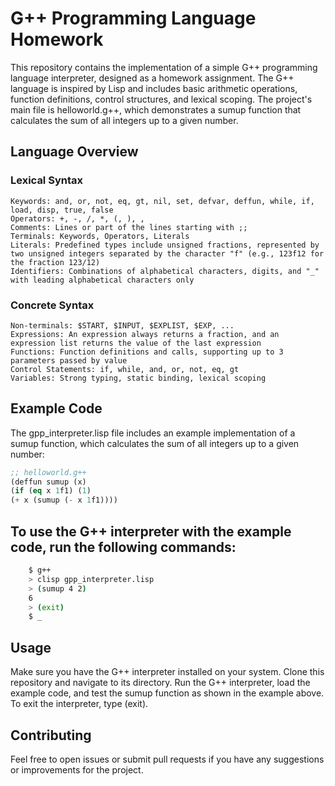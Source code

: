# G++ Programming Language Homework

This repository contains the implementation of a simple G++ programming language interpreter, designed as a homework assignment. The G++ language is inspired by Lisp and includes basic arithmetic operations, function definitions, control structures, and lexical scoping. The project's main file is helloworld.g++, which demonstrates a sumup function that calculates the sum of all integers up to a given number.
## Language Overview
### Lexical Syntax

    Keywords: and, or, not, eq, gt, nil, set, defvar, deffun, while, if, load, disp, true, false
    Operators: +, -, /, *, (, ), ,
    Comments: Lines or part of the lines starting with ;;
    Terminals: Keywords, Operators, Literals
    Literals: Predefined types include unsigned fractions, represented by two unsigned integers separated by the character "f" (e.g., 123f12 for the fraction 123/12)
    Identifiers: Combinations of alphabetical characters, digits, and "_" with leading alphabetical characters only

### Concrete Syntax

    Non-terminals: $START, $INPUT, $EXPLIST, $EXP, ...
    Expressions: An expression always returns a fraction, and an expression list returns the value of the last expression
    Functions: Function definitions and calls, supporting up to 3 parameters passed by value
    Control Statements: if, while, and, or, not, eq, gt
    Variables: Strong typing, static binding, lexical scoping

## Example Code

The gpp_interpreter.lisp file includes an example implementation of a sumup function, which calculates the sum of all integers up to a given number:

``` lisp
;; helloworld.g++
(deffun sumup (x) 
(if (eq x 1f1) (1) 
(+ x (sumup (- x 1f1)))) 
```


## To use the G++ interpreter with the example code, run the following commands:
```sh
    $ g++
    > clisp gpp_interpreter.lisp
    > (sumup 4 2)
    6
    > (exit)
    $ _
```

## Usage

Make sure you have the G++ interpreter installed on your system.
    Clone this repository and navigate to its directory.
    Run the G++ interpreter, load the example code, and test the sumup function as shown in the example above.
    To exit the interpreter, type (exit).

## Contributing

Feel free to open issues or submit pull requests if you have any suggestions or improvements for the project.
